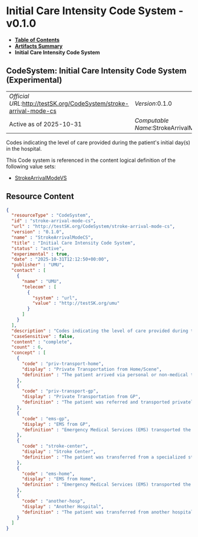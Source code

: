 # Initial Care Intensity Code System - v0.1.0

* [**Table of Contents**](toc.md)
* [**Artifacts Summary**](artifacts.md)
* **Initial Care Intensity Code System**

## CodeSystem: Initial Care Intensity Code System (Experimental) 

| | |
| :--- | :--- |
| *Official URL*:http://testSK.org/CodeSystem/stroke-arrival-mode-cs | *Version*:0.1.0 |
| Active as of 2025-10-31 | *Computable Name*:StrokeArrivalModeCS |

 
Codes indicating the level of care provided during the patient's initial day(s) in the hospital. 

 This Code system is referenced in the content logical definition of the following value sets: 

* [StrokeArrivalModeVS](ValueSet-stroke-arrival-mode-vs.md)



## Resource Content

```json
{
  "resourceType" : "CodeSystem",
  "id" : "stroke-arrival-mode-cs",
  "url" : "http://testSK.org/CodeSystem/stroke-arrival-mode-cs",
  "version" : "0.1.0",
  "name" : "StrokeArrivalModeCS",
  "title" : "Initial Care Intensity Code System",
  "status" : "active",
  "experimental" : true,
  "date" : "2025-10-31T12:12:50+00:00",
  "publisher" : "UMU",
  "contact" : [
    {
      "name" : "UMU",
      "telecom" : [
        {
          "system" : "url",
          "value" : "http://testSK.org/umu"
        }
      ]
    }
  ],
  "description" : "Codes indicating the level of care provided during the patient's initial day(s) in the hospital.",
  "caseSensitive" : false,
  "content" : "complete",
  "count" : 6,
  "concept" : [
    {
      "code" : "priv-transport-home",
      "display" : "Private Transportation from Home/Scene",
      "definition" : "The patient arrived via personal or non-medical transport from their home or directly from the scene of the incident."
    },
    {
      "code" : "priv-transport-gp",
      "display" : "Private Transportation from GP",
      "definition" : "The patient was referred and transported privately from GP."
    },
    {
      "code" : "ems-gp",
      "display" : "EMS from GP",
      "definition" : "Emergency Medical Services (EMS) transported the patient from GP."
    },
    {
      "code" : "stroke-center",
      "display" : "Stroke Center",
      "definition" : "The patient was transferred from a specialized stroke center, indicating prior specialized care"
    },
    {
      "code" : "ems-home",
      "display" : "EMS from Home",
      "definition" : "Emergency Medical Services (EMS) transported the patient from their home or directly from the scene where the stroke symptoms began."
    },
    {
      "code" : "another-hosp",
      "display" : "Another Hospital",
      "definition" : "The patient was transferred from another hospital"
    }
  ]
}

```
